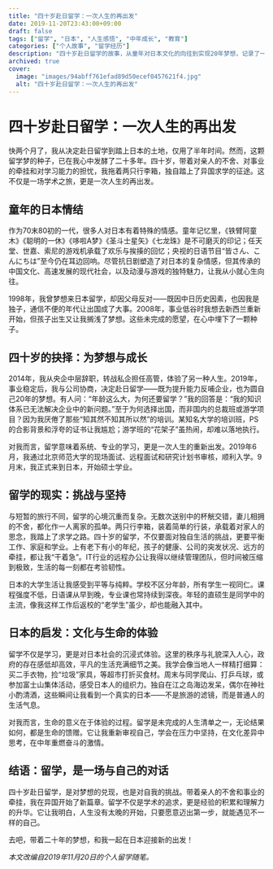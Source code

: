 ```yaml
---
title: "四十岁赴日留学：一次人生的再出发"
date: 2019-11-20T23:43:00+09:00
draft: false
tags: ["留学", "日本", "人生感悟", "中年成长", "教育"]
categories: ["个人故事", "留学经历"]
description: "四十岁赴日留学的故事，从童年对日本文化的向往到实现20年梦想，记录了一次意义非凡的再出发。"
archived: true
cover:
  image: "images/94abff761efad89d50ecef0457621f4.jpg"
  alt: "四十岁赴日留学：一次人生的再出发"
---
```


# 四十岁赴日留学：一次人生的再出发

快两个月了，我从决定赴日留学到踏上日本的土地，仅用了半年时间。然而，这颗留学梦的种子，已在我心中发酵了二十多年。四十岁，带着对亲人的不舍、对事业的牵挂和对学习能力的担忧，我拖着两只行李箱，独自踏上了异国求学的征途。这不仅是一场学术之旅，更是一次人生的再出发。

## 童年的日本情结

作为70末80初的一代，很多人对日本有着特殊的情感。童年记忆里，《铁臂阿童木》《聪明的一休》《哆啦A梦》《圣斗士星矢》《七龙珠》是不可磨灭的印记；任天堂、世嘉、索尼的游戏机承载了欢乐与挨揍的回忆；央视的日语节目“皆さん、こんにちは”至今仍在耳边回响。尽管抗日剧塑造了对日本的复杂情感，但其传承的中国文化、高速发展的现代社会，以及动漫与游戏的独特魅力，让我从小就心生向往。

1998年，我曾梦想来日本留学，却因父母反对——既因中日历史因素，也因我是独子，通信不便的年代让出国成了大事。2008年，事业低谷时我想去新西兰重新开始，但孩子出生又让我搁浅了梦想。这些未完成的愿望，在心中埋下了一颗种子。

## 四十岁的抉择：为梦想与成长

2014年，我从央企中层辞职，转战私企担任高管，体验了另一种人生。2019年，事业稳定后，我与公司协商，决定赴日留学——既为提升能力反哺企业，也为圆自己20年的梦想。有人问：“年龄这么大，为何还要留学？”我的回答是：“我的知识体系已无法解决企业中的新问题。”至于为何选择出国，而非国内的总裁班或游学项目？因为我厌倦了那些“知其然不知其所以然”的培训。某知名大学的培训班，PS的合影背景和浮夸的证书让我尴尬；游学班的“花架子”虽热闹，却难以落地执行。

对我而言，留学意味着系统、专业的学习，更是一次人生的重新出发。2019年6月，我通过北京师范大学的现场面试、远程面试和研究计划书审核，顺利入学。9月末，我正式来到日本，开始硕士学业。

## 留学的现实：挑战与坚持

与短暂的旅行不同，留学的心境沉重而复杂。无数次送别中的杯觥交错，妻儿相拥的不舍，都化作一人离家的孤单。两只行李箱，装着简单的行装，承载着对家人的思念，我踏上了求学之路。四十岁的留学，不仅要面对独自生活的挑战，更要平衡工作、家庭和学业。上有老下有小的年纪，孩子的健康、公司的突发状况、远方的牵挂，都让我“干着急”。IT行业的远程办公让我得以继续管理团队，但时间被压缩到极致，生活的每一刻都在考验韧性。

日本的大学生活让我感受到平等与纯粹。学校不区分年龄，所有学生一视同仁。课程强度不低，日语课从早到晚，专业课也常持续到深夜。年轻的直硕生是同学中的主流，像我这样工作后返校的“老学生”虽少，却也能融入其中。

## 日本的启发：文化与生命的体验

留学不仅是学习，更是对日本社会的沉浸式体验。这里的秩序与礼貌深入人心，政府的存在感低却高效，平凡的生活充满细节之美。我学会像当地人一样精打细算：买二手衣物，捡“垃圾”家具，等超市打折买食材。周末与同学爬山、打乒乓球，或参加富士山集体活动，感受日本人的组织力。独自在江之岛海边发呆，偶尔在神社小酌清酒，这些瞬间让我看到一个真实的日本——不是旅游的滤镜，而是普通人的生活气息。

对我而言，生命的意义在于体验的过程。留学是未完成的人生清单之一，无论结果如何，都是生命的馈赠。它让我重新审视自己，学会在压力中坚持，在文化差异中思考，在中年重燃奋斗的激情。

## 结语：留学，是一场与自己的对话

四十岁赴日留学，是对梦想的兑现，也是对自我的挑战。带着亲人的不舍和事业的牵挂，我在异国开始了新篇章。留学不仅是学术的追求，更是经验的积累和理解力的升华。它让我明白，人生没有太晚的开始，只要愿意迈出第一步，就能遇见不一样的自己。

去吧，带着二十年的梦想，和我一起在日本迎接新的出发！

*本文改编自2019年11月20日的个人留学随笔。*